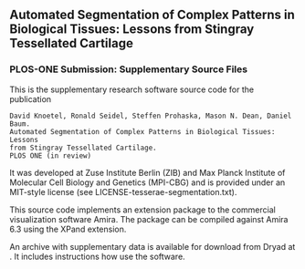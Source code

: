 ## Automated Segmentation of Complex Patterns in Biological Tissues: Lessons from Stingray Tessellated Cartilage
### PLOS-ONE Submission: Supplementary Source Files

This is the supplementary research software source code for the publication

    David Knoetel, Ronald Seidel, Steffen Prohaska, Mason N. Dean, Daniel Baum.
    Automated Segmentation of Complex Patterns in Biological Tissues: Lessons
    from Stingray Tessellated Cartilage.
    PLOS ONE (in review)

It was developed at Zuse Institute Berlin (ZIB) and Max Planck Institute of
Molecular Cell Biology and Genetics (MPI-CBG) and is provided under an MIT-style
license (see LICENSE-tesserae-segmentation.txt).

This source code implements an extension package to the commercial visualization software
Amira. The package can be compiled against Amira 6.3 using the XPand extension.

An archive with supplementary data is available for download from Dryad at
<DOI TO BE ADDED>.  It includes instructions how use the
software.
